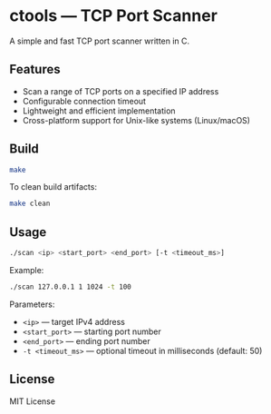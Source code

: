 # ctools — TCP Port Scanner

A simple and fast TCP port scanner written in C.

## Features

- Scan a range of TCP ports on a specified IP address  
- Configurable connection timeout  
- Lightweight and efficient implementation  
- Cross-platform support for Unix-like systems (Linux/macOS)

## Build

```bash
make
```

To clean build artifacts:

```bash
make clean
```

## Usage

```bash
./scan <ip> <start_port> <end_port> [-t <timeout_ms>]
```

Example:

```bash
./scan 127.0.0.1 1 1024 -t 100
```

Parameters:

- `<ip>` — target IPv4 address  
- `<start_port>` — starting port number  
- `<end_port>` — ending port number  
- `-t <timeout_ms>` — optional timeout in milliseconds (default: 50)

## License

MIT License
